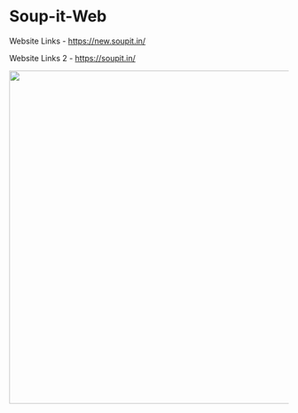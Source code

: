 # Soup-it-Web


Website Links - https://new.soupit.in/

Website Links 2 - https://soupit.in/


<img src="https://user-images.githubusercontent.com/54468833/141158953-5210653c-f6e6-48f1-8a41-39f6ff64070d.png" width="800" height="600">
